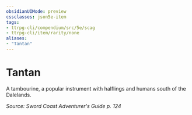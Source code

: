```yaml
---
obsidianUIMode: preview
cssclasses: json5e-item
tags:
- ttrpg-cli/compendium/src/5e/scag
- ttrpg-cli/item/rarity/none
aliases: 
- "Tantan"
---
```

# Tantan


A tambourine, a popular instrument with halflings and humans south of the Dalelands.

*Source: Sword Coast Adventurer's Guide p. 124*